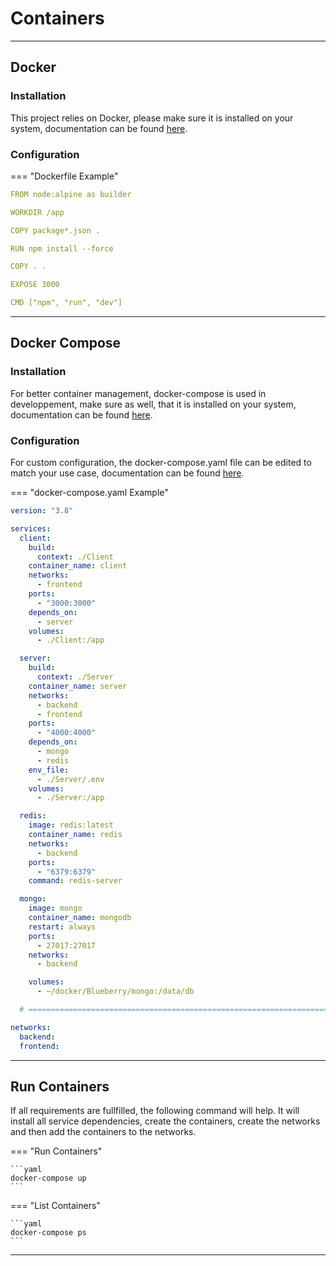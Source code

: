 # Containers

<hr/>

## Docker

### Installation

This project relies on Docker, please make sure it is installed on your system, documentation can be found [here](https://docs.docker.com/docker-for-windows/install/).

### Configuration

=== "Dockerfile Example"

```yaml
FROM node:alpine as builder

WORKDIR /app

COPY package*.json .

RUN npm install --force

COPY . .

EXPOSE 3000

CMD ["npm", "run", "dev"]
```

<hr/>

## Docker Compose

### Installation

For better container management, docker-compose is used in developpement, make sure as well, that it is installed on your system, documentation can be found [here](https://docs.docker.com/compose/).

### Configuration

For custom configuration, the docker-compose.yaml file can be edited to match your use case, documentation can be found [here](https://docs.docker.com/get-started/).

=== "docker-compose.yaml Example"

```yaml
version: "3.8"

services:
  client:
    build:
      context: ./Client
    container_name: client
    networks:
      - frontend
    ports:
      - "3000:3000"
    depends_on:
      - server
    volumes:
      - ./Client:/app

  server:
    build:
      context: ./Server
    container_name: server
    networks:
      - backend
      - frontend
    ports:
      - "4000:4000"
    depends_on:
      - mongo
      - redis
    env_file:
      - ./Server/.env
    volumes:
      - ./Server:/app

  redis:
    image: redis:latest
    container_name: redis
    networks:
      - backend
    ports:
      - "6379:6379"
    command: redis-server

  mongo:
    image: mongo
    container_name: mongodb
    restart: always
    ports:
      - 27017:27017
    networks:
      - backend

    volumes:
      - ~/docker/Blueberry/mongo:/data/db

  # ===========================================================================================================================

networks:
  backend:
  frontend:
```

<hr/>

## Run Containers

If all requirements are fullfilled, the following command will help. It will install all service dependencies, create the containers, create the networks and then add the containers to the networks.

=== "Run Containers"

    ```yaml
    docker-compose up
    ```

=== "List Containers"

    ```yaml
    docker-compose ps
    ```

<hr/>
